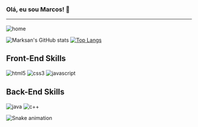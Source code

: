 ### Olá, eu sou Marcos! 👋 <hr>

<div style="display: inline-block;">
    <img align="center" src="https://media.discordapp.net/attachments/784229787492679690/1084574595757133834/Screenshot_20230312-173318-010.png" alt="home">
</div><br>

![Marksan's GitHub stats](https://github-readme-stats.vercel.app/api?username=TheMarksan&show_icons=true&theme=onedark&text_color=FFFFFF&icon_color=C7A96F&border_color=C7A96F) [![Top Langs](https://github-readme-stats.vercel.app/api/top-langs/?username=TheMarksan&layout=compact&theme=onedark&text_color=FFFFFF&icon_color=C7A96F&border_color=C7A96F)](https://github.com/TheMarksan/github-readme-stats)


## Front-End Skills 
<div style="display: inline-block;">
    <img align="center" src="https://img.shields.io/badge/HTML5-E34F26?style=for-the-badge&logo=html5&logoColor=white" alt="html5">
    <img align="center" src="https://img.shields.io/badge/CSS3-1572B6?style=for-the-badge&logo=css3&logoColor=white" alt="css3">
    <img align="center" src="https://img.shields.io/badge/JavaScript-323330?style=for-the-badge&logo=javascript&logoColor=F7DF1E" alt="javascript">
</div><br>

## Back-End Skills
<div style="display: inline-block;">
    <img align="center" src="https://img.shields.io/badge/Java-ED8B00?style=for-the-badge&logo=openjdk&logoColor=white" alt="java">
    <img align="center" src="https://img.shields.io/badge/C%2B%2B-00599C?style=for-the-badge&logo=c%2B%2B&logoColor=white" alt="c++">
</div><br>

![Snake animation](https://github.com/TheMarksan/TheMarksan/blob/output/github-contribution-grid-snake.svg)
